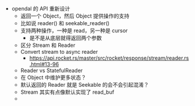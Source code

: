 - opendal 的 API 重新设计
	- 返回一个 Object，然后 Object 提供操作的支持
	- 比如说 reader() 和 seekable_reader()
	- 支持两种操作，一种是 read，另一种是 cursor
		- 是不是从底层就得返回两个参数
	- 区分 Stream 和 Reader
	- Convert stream to async reader
		- https://api.rocket.rs/master/src/rocket/response/stream/reader.rs.html#13-96
	- Reader vs StatefulReader
	- 在 Object 中维护更多状态？
	- 默认返回的 Reader 就是 Seekable 的会不会引起混淆？
	- Stream 其实有点像默认实现了 read_buf
	-